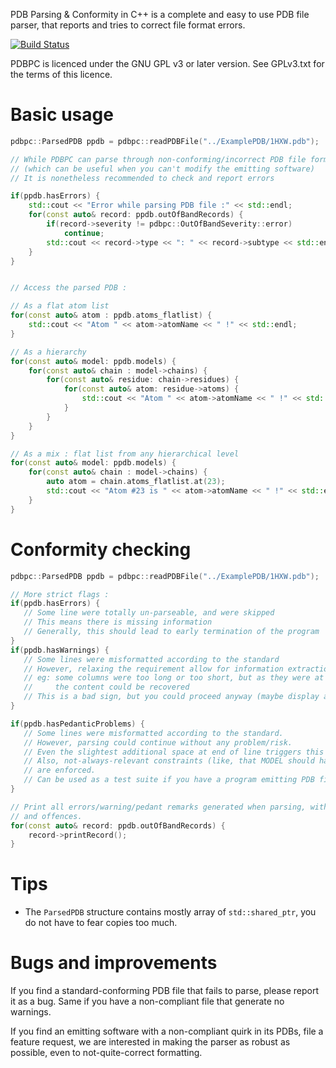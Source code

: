 PDB Parsing & Conformity in C++ is a complete and easy to use PDB file parser,
 that reports and tries to correct file format errors.
 
[![Build Status](https://travis-ci.com/ElianeBriand/PDBPC.svg?branch=master)](https://travis-ci.com/ElianeBriand/PDBPC)

PDBPC is licenced under the GNU GPL v3 or later version. See GPLv3.txt for the terms of this licence.

# Basic usage

```c++
pdbpc::ParsedPDB ppdb = pdbpc::readPDBFile("../ExamplePDB/1HXW.pdb");

// While PDBPC can parse through non-conforming/incorrect PDB file format,
// (which can be useful when you can't modify the emitting software)
// It is nonetheless recommended to check and report errors

if(ppdb.hasErrors) {
    std::cout << "Error while parsing PDB file :" << std::endl;
    for(const auto& record: ppdb.outOfBandRecords) {
        if(record->severity != pdbpc::OutOfBandSeverity::error)
            continue;
        std::cout << record->type << ": " << record->subtype << std::end;
    }
}


// Access the parsed PDB :

// As a flat atom list
for(const auto& atom : ppdb.atoms_flatlist) {
    std::cout << "Atom " << atom->atomName << " !" << std::endl;
}

// As a hierarchy
for(const auto& model: ppdb.models) {
    for(const auto& chain : model->chains) {
        for(const auto& residue: chain->residues) {
            for(const auto& atom: residue->atoms) {
                std::cout << "Atom " << atom->atomName << " !" << std::endl;
            }
        }
    }
}

// As a mix : flat list from any hierarchical level
for(const auto& model: ppdb.models) {
    for(const auto& chain : model->chains) {
        auto atom = chain.atoms_flatlist.at(23);
        std::cout << "Atom #23 is " << atom->atomName << " !" << std::endl;
    }
}

```
    
# Conformity checking

```c++
pdbpc::ParsedPDB ppdb = pdbpc::readPDBFile("../ExamplePDB/1HXW.pdb");

// More strict flags :
if(ppdb.hasErrors) {
   // Some line were totally un-parseable, and were skipped
   // This means there is missing information
   // Generally, this should lead to early termination of the program
}
if(ppdb.hasWarnings) {
   // Some lines were misformatted according to the standard
   // However, relaxing the requirement allow for information extraction
   // eg: some columns were too long or too short, but as they were at the end of the line
   //     the content could be recovered
   // This is a bad sign, but you could proceed anyway (maybe display a message)
}

if(ppdb.hasPedanticProblems) {
   // Some lines were misformatted according to the standard. 
   // However, parsing could continue without any problem/risk.
   // Even the slightest additional space at end of line triggers this
   // Also, not-always-relevant constraints (like, that MODEL should have exactly the same ATOM content)
   // are enforced.
   // Can be used as a test suite if you have a program emitting PDB file.
}

// Print all errors/warning/pedant remarks generated when parsing, with line, line number,
// and offences.
for(const auto& record: ppdb.outOfBandRecords) {
    record->printRecord();
}

```

# Tips
*  The `ParsedPDB` structure contains mostly array of `std::shared_ptr`, you do not have to fear copies too much.

# Bugs and improvements

If you find a standard-conforming PDB file that fails to parse, please report it as a bug. Same if
you have a non-compliant file that generate no warnings.


If you find an emitting software with a non-compliant quirk in its PDBs, file a feature 
request, we are interested in making the parser as robust as possible, even to not-quite-correct
formatting.